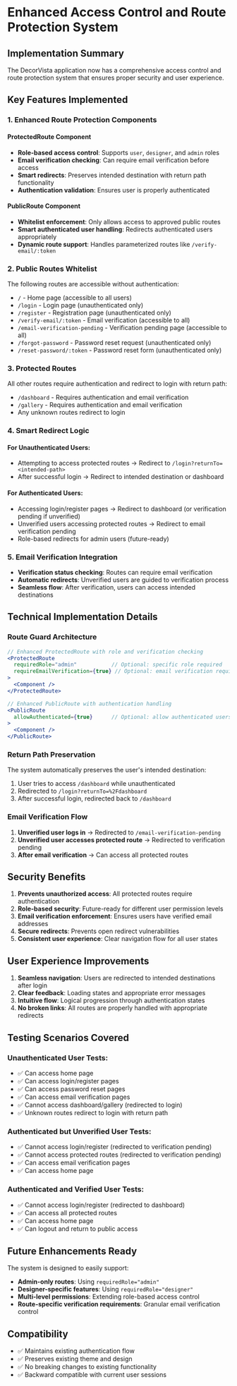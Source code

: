 # Enhanced Access Control and Route Protection System

## Implementation Summary

The DecorVista application now has a comprehensive access control and route protection system that ensures proper security and user experience.

## Key Features Implemented

### 1. Enhanced Route Protection Components

#### ProtectedRoute Component
- **Role-based access control**: Supports `user`, `designer`, and `admin` roles
- **Email verification checking**: Can require email verification before access
- **Smart redirects**: Preserves intended destination with return path functionality
- **Authentication validation**: Ensures user is properly authenticated

#### PublicRoute Component  
- **Whitelist enforcement**: Only allows access to approved public routes
- **Smart authenticated user handling**: Redirects authenticated users appropriately
- **Dynamic route support**: Handles parameterized routes like `/verify-email/:token`

### 2. Public Routes Whitelist

The following routes are accessible without authentication:
- `/` - Home page (accessible to all users)
- `/login` - Login page (unauthenticated only)
- `/register` - Registration page (unauthenticated only)  
- `/verify-email/:token` - Email verification (accessible to all)
- `/email-verification-pending` - Verification pending page (accessible to all)
- `/forgot-password` - Password reset request (unauthenticated only)
- `/reset-password/:token` - Password reset form (unauthenticated only)

### 3. Protected Routes

All other routes require authentication and redirect to login with return path:
- `/dashboard` - Requires authentication and email verification
- `/gallery` - Requires authentication and email verification
- Any unknown routes redirect to login

### 4. Smart Redirect Logic

#### For Unauthenticated Users:
- Attempting to access protected routes → Redirect to `/login?returnTo=<intended-path>`
- After successful login → Redirect to intended destination or dashboard

#### For Authenticated Users:
- Accessing login/register pages → Redirect to dashboard (or verification pending if unverified)
- Unverified users accessing protected routes → Redirect to email verification pending
- Role-based redirects for admin users (future-ready)

### 5. Email Verification Integration

- **Verification status checking**: Routes can require email verification
- **Automatic redirects**: Unverified users are guided to verification process
- **Seamless flow**: After verification, users can access intended destinations

## Technical Implementation Details

### Route Guard Architecture

```jsx
// Enhanced ProtectedRoute with role and verification checking
<ProtectedRoute 
  requiredRole="admin"           // Optional: specific role required
  requireEmailVerification={true} // Optional: email verification required
>
  <Component />
</ProtectedRoute>

// Enhanced PublicRoute with authentication handling
<PublicRoute 
  allowAuthenticated={true}      // Optional: allow authenticated users
>
  <Component />
</PublicRoute>
```

### Return Path Preservation

The system automatically preserves the user's intended destination:
1. User tries to access `/dashboard` while unauthenticated
2. Redirected to `/login?returnTo=%2Fdashboard`
3. After successful login, redirected back to `/dashboard`

### Email Verification Flow

1. **Unverified user logs in** → Redirected to `/email-verification-pending`
2. **Unverified user accesses protected route** → Redirected to verification pending
3. **After email verification** → Can access all protected routes

## Security Benefits

1. **Prevents unauthorized access**: All protected routes require authentication
2. **Role-based security**: Future-ready for different user permission levels
3. **Email verification enforcement**: Ensures users have verified email addresses
4. **Secure redirects**: Prevents open redirect vulnerabilities
5. **Consistent user experience**: Clear navigation flow for all user states

## User Experience Improvements

1. **Seamless navigation**: Users are redirected to intended destinations after login
2. **Clear feedback**: Loading states and appropriate error messages
3. **Intuitive flow**: Logical progression through authentication states
4. **No broken links**: All routes are properly handled with appropriate redirects

## Testing Scenarios Covered

### Unauthenticated User Tests:
- ✅ Can access home page
- ✅ Can access login/register pages
- ✅ Can access password reset pages
- ✅ Can access email verification pages
- ✅ Cannot access dashboard/gallery (redirected to login)
- ✅ Unknown routes redirect to login with return path

### Authenticated but Unverified User Tests:
- ✅ Cannot access login/register (redirected to verification pending)
- ✅ Cannot access protected routes (redirected to verification pending)
- ✅ Can access email verification pages
- ✅ Can access home page

### Authenticated and Verified User Tests:
- ✅ Cannot access login/register (redirected to dashboard)
- ✅ Can access all protected routes
- ✅ Can access home page
- ✅ Can logout and return to public access

## Future Enhancements Ready

The system is designed to easily support:
- **Admin-only routes**: Using `requiredRole="admin"`
- **Designer-specific features**: Using `requiredRole="designer"`
- **Multi-level permissions**: Extending role-based access control
- **Route-specific verification requirements**: Granular email verification control

## Compatibility

- ✅ Maintains existing authentication flow
- ✅ Preserves existing theme and design
- ✅ No breaking changes to existing functionality
- ✅ Backward compatible with current user sessions